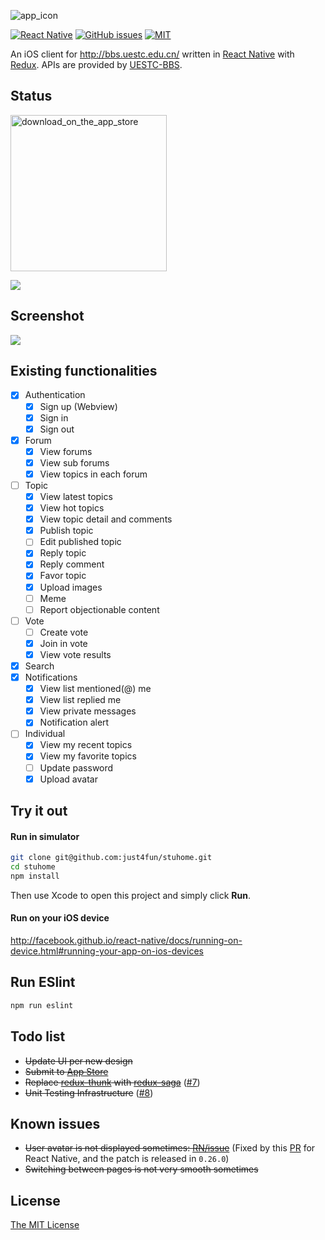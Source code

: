 ![app_icon](https://cloud.githubusercontent.com/assets/7512625/18613513/348f7322-7daf-11e6-902d-94776bb55670.jpg)

[![React Native](https://img.shields.io/badge/react--native-v0.42.2-05A5D1.svg)](https://facebook.github.io/react-native)
[![GitHub issues](https://img.shields.io/github/issues/just4fun/stuhome.svg)](https://github.com/just4fun/stuhome/issues)
[![MIT](https://img.shields.io/dub/l/vibe-d.svg)](http://opensource.org/licenses/MIT)

An iOS client for http://bbs.uestc.edu.cn/ written in [React Native](https://facebook.github.io/react-native/) with [Redux](http://redux.js.org/). APIs are provided by [UESTC-BBS](https://github.com/UESTC-BBS/API-Docs/wiki/Mobcent-API).

## Status

[<img width="250" alt="download_on_the_app_store" src="https://user-images.githubusercontent.com/7512625/27969868-353f554c-637f-11e7-869d-3963933461ca.png">](https://itunes.apple.com/cn/app/qing-shui-he-pan-stuhome/id1190564355)

![](https://cloud.githubusercontent.com/assets/7512625/12371330/88981098-bc6a-11e5-8511-6e02c5233006.gif)

## Screenshot

![](https://user-images.githubusercontent.com/7512625/29569829-4596c76e-8787-11e7-98d8-9bf904a052f0.gif)

## Existing functionalities

- [x] Authentication
  - [x] Sign up (Webview)
  - [x] Sign in
  - [x] Sign out
- [x] Forum
  - [x] View forums
  - [x] View sub forums
  - [x] View topics in each forum
- [ ] Topic
  - [x] View latest topics
  - [x] View hot topics
  - [x] View topic detail and comments
  - [x] Publish topic
  - [ ] Edit published topic
  - [x] Reply topic
  - [x] Reply comment
  - [x] Favor topic
  - [x] Upload images
  - [ ] Meme
  - [ ] Report objectionable content
- [ ] Vote
  - [ ] Create vote
  - [x] Join in vote
  - [x] View vote results
- [x] Search
- [x] Notifications
  - [x] View list mentioned(@) me
  - [x] View list replied me
  - [x] View private messages
  - [x] Notification alert
- [ ] Individual
  - [x] View my recent topics
  - [x] View my favorite topics
  - [ ] Update password
  - [x] Upload avatar

## Try it out

#### Run in simulator

```bash
git clone git@github.com:just4fun/stuhome.git
cd stuhome
npm install
```
Then use Xcode to open this project and simply click **Run**.

#### Run on your iOS device

http://facebook.github.io/react-native/docs/running-on-device.html#running-your-app-on-ios-devices

## Run ESlint

```bash
npm run eslint
```

## Todo list

- ~~Update UI per new design~~
- ~~Submit to [App Store](https://itunes.apple.com/cn/app/qing-shui-he-pan-stuhome/id1190564355)~~
- ~~Replace [redux-thunk](https://github.com/gaearon/redux-thunk) with [redux-saga](https://github.com/redux-saga/redux-saga)~~ ([#7](https://github.com/just4fun/stuhome/pull/7))
- ~~Unit Testing Infrastructure~~ ([#8](https://github.com/just4fun/stuhome/pull/8))

## Known issues

- ~~User avatar is not displayed sometimes: [RN/issue](https://github.com/facebook/react-native/issues/5616)~~ (Fixed by this [PR](https://github.com/facebook/react-native/pull/7262) for React Native, and the patch is released in `0.26.0`)
- ~~Switching between pages is not very smooth sometimes~~

## License

[The MIT License](http://opensource.org/licenses/MIT)
